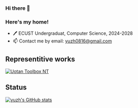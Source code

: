 ### Hi there 👋

### Here's my home!

- 🖊 ECUST Undergraduat, Computer Science, 2024-2028
- 📫 Contact me by email: yuzh0816@gmail.com

## Representitive works

[![Uotan Toolbox NT](https://github-readme-stats.vercel.app/api/pin/?username=Uotan-Dev&repo=UotanToolboxNT)](https://github.com/Uotan-Dev/UotanToolboxNT)

## Status

[![yuzh's GitHub stats](https://github-readme-stats.vercel.app/api?username=yuzh0816&show_icons=true)](https://github.com/yuzh0816/)
